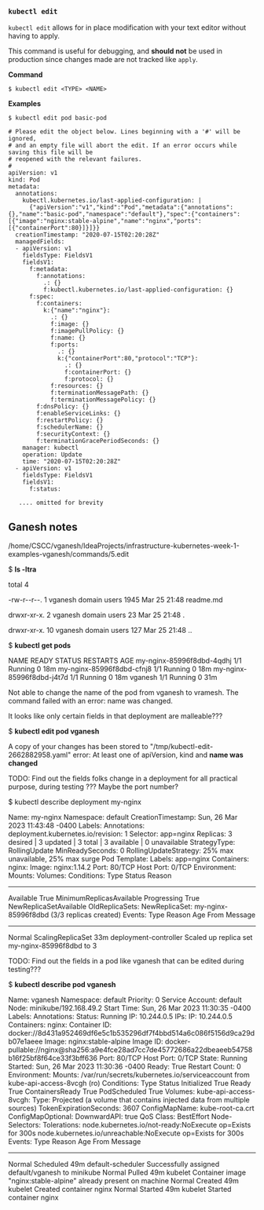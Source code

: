 
### `kubectl edit`
`kubectl edit` allows for in place modification with your text editor without having to apply. 

This command is useful for debugging, and **should not** be used in production since changes made are not tracked like `apply`.

**Command**
```
$ kubectl edit <TYPE> <NAME>
```

**Examples**
```
$ kubectl edit pod basic-pod

# Please edit the object below. Lines beginning with a '#' will be ignored,
# and an empty file will abort the edit. If an error occurs while saving this file will be
# reopened with the relevant failures.
#
apiVersion: v1
kind: Pod
metadata:
  annotations:
    kubectl.kubernetes.io/last-applied-configuration: |
      {"apiVersion":"v1","kind":"Pod","metadata":{"annotations":{},"name":"basic-pod","namespace":"default"},"spec":{"containers":[{"image":"nginx:stable-alpine","name":"nginx","ports":[{"containerPort":80}]}]}}
  creationTimestamp: "2020-07-15T02:20:28Z"
  managedFields:
  - apiVersion: v1
    fieldsType: FieldsV1
    fieldsV1:
      f:metadata:
        f:annotations:
          .: {}
          f:kubectl.kubernetes.io/last-applied-configuration: {}
      f:spec:
        f:containers:
          k:{"name":"nginx"}:
            .: {}
            f:image: {}
            f:imagePullPolicy: {}
            f:name: {}
            f:ports:
              .: {}
              k:{"containerPort":80,"protocol":"TCP"}:
                .: {}
                f:containerPort: {}
                f:protocol: {}
            f:resources: {}
            f:terminationMessagePath: {}
            f:terminationMessagePolicy: {}
        f:dnsPolicy: {}
        f:enableServiceLinks: {}
        f:restartPolicy: {}
        f:schedulerName: {}
        f:securityContext: {}
        f:terminationGracePeriodSeconds: {}
    manager: kubectl
    operation: Update
    time: "2020-07-15T02:20:28Z"
  - apiVersion: v1
    fieldsType: FieldsV1
    fieldsV1:
      f:status:
   
   .... omitted for brevity
```


## Ganesh notes 

/home/CSCC/vganesh/IdeaProjects/infrastructure-kubernetes-week-1-examples-vganesh/commands/5.edit

$ **ls -ltra**

total 4

-rw-r--r--.  1 vganesh domain users 1945 Mar 25 21:48 readme.md

drwxr-xr-x.  2 vganesh domain users   23 Mar 25 21:48 .

drwxr-xr-x. 10 vganesh domain users  127 Mar 25 21:48 ..


$ **kubectl get pods**

NAME                        READY   STATUS    RESTARTS   AGE
my-nginx-85996f8dbd-4qdhj   1/1     Running   0          18m
my-nginx-85996f8dbd-cfnj8   1/1     Running   0          18m
my-nginx-85996f8dbd-j4t7d   1/1     Running   0          18m
vganesh                     1/1     Running   0          31m

Not able to change the name of the pod from vganesh to vramesh. The command failed with an error: name was changed. 

It looks like only certain fields in that deployment are malleable??? 

$ **kubectl edit pod vganesh**

A copy of your changes has been stored to "/tmp/kubectl-edit-2662882958.yaml"
error: At least one of apiVersion, kind and **name was changed**


TODO: Find out the fields folks change in a deployment for all practical purpose, during testing ??? Maybe the port number? 





$ kubectl describe  deployment my-nginx

Name:                   my-nginx
Namespace:              default
CreationTimestamp:      Sun, 26 Mar 2023 11:43:48 -0400
Labels:                 <none>
Annotations:            deployment.kubernetes.io/revision: 1
Selector:               app=nginx
Replicas:               3 desired | 3 updated | 3 total | 3 available | 0 unavailable
StrategyType:           RollingUpdate
MinReadySeconds:        0
RollingUpdateStrategy:  25% max unavailable, 25% max surge
Pod Template:
Labels:  app=nginx
Containers:
nginx:
Image:        nginx:1.14.2
Port:         80/TCP
Host Port:    0/TCP
Environment:  <none>
Mounts:       <none>
Volumes:        <none>
Conditions:
Type           Status  Reason
  ----           ------  ------
Available      True    MinimumReplicasAvailable
Progressing    True    NewReplicaSetAvailable
OldReplicaSets:  <none>
NewReplicaSet:   my-nginx-85996f8dbd (3/3 replicas created)
Events:
Type    Reason             Age   From                   Message
  ----    ------             ----  ----                   -------
Normal  ScalingReplicaSet  33m   deployment-controller  Scaled up replica set my-nginx-85996f8dbd to 3


TODO: Find out the fields in a pod like vganesh that can be edited during testing??? 



$ **kubectl describe pod vganesh**  

Name:             vganesh
Namespace:        default
Priority:         0
Service Account:  default
Node:             minikube/192.168.49.2
Start Time:       Sun, 26 Mar 2023 11:30:35 -0400
Labels:           <none>
Annotations:      <none>
Status:           Running
IP:               10.244.0.5
IPs:
IP:  10.244.0.5
Containers:
nginx:
Container ID:   docker://8d431a952469df6e5c1b535296df7f4bbd514a6c086f5156d9ca29db07e1aeee
Image:          nginx:stable-alpine
Image ID:       docker-pullable://nginx@sha256:a9e4fce28ad7cc7de45772686a22dbeaeeb54758b16f25bf8f64ce33f3bff636
Port:           80/TCP
Host Port:      0/TCP
State:          Running
Started:      Sun, 26 Mar 2023 11:30:36 -0400
Ready:          True
Restart Count:  0
Environment:    <none>
Mounts:
/var/run/secrets/kubernetes.io/serviceaccount from kube-api-access-8vcgh (ro)
Conditions:
Type              Status
Initialized       True
Ready             True
ContainersReady   True
PodScheduled      True
Volumes:
kube-api-access-8vcgh:
Type:                    Projected (a volume that contains injected data from multiple sources)
TokenExpirationSeconds:  3607
ConfigMapName:           kube-root-ca.crt
ConfigMapOptional:       <nil>
DownwardAPI:             true
QoS Class:                   BestEffort
Node-Selectors:              <none>
Tolerations:                 node.kubernetes.io/not-ready:NoExecute op=Exists for 300s
node.kubernetes.io/unreachable:NoExecute op=Exists for 300s
Events:
Type    Reason     Age   From               Message
  ----    ------     ----  ----               -------
Normal  Scheduled  49m   default-scheduler  Successfully assigned default/vganesh to minikube
Normal  Pulled     49m   kubelet            Container image "nginx:stable-alpine" already present on machine
Normal  Created    49m   kubelet            Created container nginx
Normal  Started    49m   kubelet            Started container nginx


